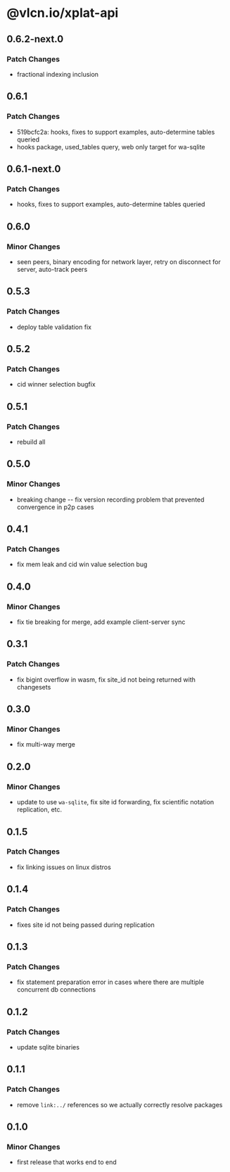 # @vlcn.io/xplat-api

## 0.6.2-next.0

### Patch Changes

- fractional indexing inclusion

## 0.6.1

### Patch Changes

- 519bcfc2a: hooks, fixes to support examples, auto-determine tables queried
- hooks package, used_tables query, web only target for wa-sqlite

## 0.6.1-next.0

### Patch Changes

- hooks, fixes to support examples, auto-determine tables queried

## 0.6.0

### Minor Changes

- seen peers, binary encoding for network layer, retry on disconnect for server, auto-track peers

## 0.5.3

### Patch Changes

- deploy table validation fix

## 0.5.2

### Patch Changes

- cid winner selection bugfix

## 0.5.1

### Patch Changes

- rebuild all

## 0.5.0

### Minor Changes

- breaking change -- fix version recording problem that prevented convergence in p2p cases

## 0.4.1

### Patch Changes

- fix mem leak and cid win value selection bug

## 0.4.0

### Minor Changes

- fix tie breaking for merge, add example client-server sync

## 0.3.1

### Patch Changes

- fix bigint overflow in wasm, fix site_id not being returned with changesets

## 0.3.0

### Minor Changes

- fix multi-way merge

## 0.2.0

### Minor Changes

- update to use `wa-sqlite`, fix site id forwarding, fix scientific notation replication, etc.

## 0.1.5

### Patch Changes

- fix linking issues on linux distros

## 0.1.4

### Patch Changes

- fixes site id not being passed during replication

## 0.1.3

### Patch Changes

- fix statement preparation error in cases where there are multiple concurrent db connections

## 0.1.2

### Patch Changes

- update sqlite binaries

## 0.1.1

### Patch Changes

- remove `link:../` references so we actually correctly resolve packages

## 0.1.0

### Minor Changes

- first release that works end to end

